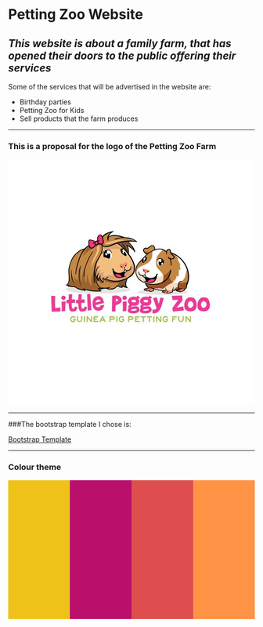# Petting Zoo Website

## _This website is about a family farm, that has opened their doors to the public offering their services_

Some of the services that will be advertised in the website are:

- Birthday parties
- Petting Zoo for Kids
- Sell products that the farm produces

---

### This is a proposal for the logo of the Petting Zoo Farm

![LOGO](photos/logo.jpg)

---

###The bootstrap template I chose is:

[Bootstrap Template](https://bootswatch.com/united/)

---

### Colour theme

![Colour Scheme](photos/colourScheme.png)

